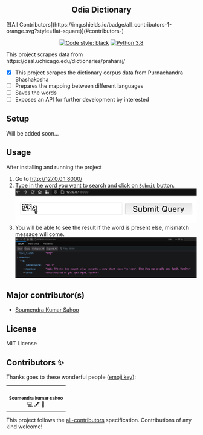 <h2 align="center">Odia Dictionary</h2>
<!-- ALL-CONTRIBUTORS-BADGE:START - Do not remove or modify this section -->
[![All Contributors](https://img.shields.io/badge/all_contributors-1-orange.svg?style=flat-square)](#contributors-)
<!-- ALL-CONTRIBUTORS-BADGE:END -->
<p align="center">
<a href="https://github.com/psf/black"><img alt="Code style: black" src="https://img.shields.io/badge/code%20style-black-000000.svg"></a>
<a href="https://img.shields.io/badge/Python-3.8-blue"><img alt="Python 3.8" src="https://img.shields.io/badge/Python-3.8-blue"></a>
</p>
This project scrapes data from https://dsal.uchicago.edu/dictionaries/praharaj/  

- [x] This project scrapes the dictionary corpus data from Purnachandra Bhashakosha  
- [ ] Prepares the mapping between different languages
- [ ] Saves the words
- [ ] Exposes an API for further development by interested 

## Setup
Will be added soon...
## Usage
After installing and running the project
1. Go to http://127.0.0.1:8000/
2. Type in the word you want to search and click on `Submit` button.  
![Search screen](docs/search.png)
3. You will be able to see the result if the word is present else, mismatch message will come.   
![Result screen](docs/result.png)


## Major contributor(s)
- [Soumendra Kumar Sahoo](https://www.linkedin.com/in/soumendrakumarsahoo/)

## License
MIT License 

## Contributors ✨

Thanks goes to these wonderful people ([emoji key](https://allcontributors.org/docs/en/emoji-key)):

<!-- ALL-CONTRIBUTORS-LIST:START - Do not remove or modify this section -->
<!-- prettier-ignore-start -->
<!-- markdownlint-disable -->
<table>
  <tr>
    <td align="center"><a href="https://www.linkedin.com/in/soumendrakumarsahoo/"><img src="https://avatars3.githubusercontent.com/u/10120538?v=4" width="100px;" alt=""/><br /><sub><b>Soumendra kumar sahoo</b></sub></a><br /><a href="https://github.com/OdiaNLP/dictionary/commits?author=soumendrak" title="Code">💻</a> <a href="#content-soumendrak" title="Content">🖋</a> <a href="#design-soumendrak" title="Design">🎨</a></td>
  </tr>
</table>

<!-- markdownlint-enable -->
<!-- prettier-ignore-end -->
<!-- ALL-CONTRIBUTORS-LIST:END -->

This project follows the [all-contributors](https://github.com/all-contributors/all-contributors) specification. Contributions of any kind welcome!